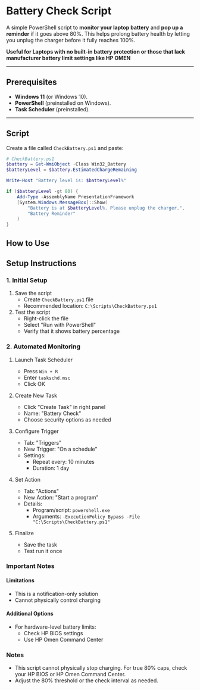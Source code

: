 # Battery Check Script

A simple PowerShell script to **monitor your laptop battery** and **pop up a reminder** if it goes above 80%. This helps prolong battery health by letting you unplug the charger before it fully reaches 100%.

**Useful for Laptops with no built-in battery protection or those that lack manufacturer battery limit settings like HP OMEN**

---

## Prerequisites
- **Windows 11** (or Windows 10).
- **PowerShell** (preinstalled on Windows).
- **Task Scheduler** (preinstalled).

---

## Script

Create a file called `CheckBattery.ps1` and paste:

```powershell
# CheckBattery.ps1
$battery = Get-WmiObject -Class Win32_Battery
$batteryLevel = $battery.EstimatedChargeRemaining

Write-Host "Battery level is: $batteryLevel%"

if ($batteryLevel -gt 80) {
    Add-Type -AssemblyName PresentationFramework
    [System.Windows.MessageBox]::Show(
        "Battery is at $batteryLevel%. Please unplug the charger.",
        "Battery Reminder"
    )
}
```
## How to Use

## Setup Instructions
### 1. Initial Setup
1. Save the script
   - Create `CheckBattery.ps1` file
   - Recommended location: `C:\Scripts\CheckBattery.ps1`
2. Test the script
   - Right-click the file
   - Select "Run with PowerShell"
   - Verify that it shows battery percentage

### 2. Automated Monitoring
1. Launch Task Scheduler
   - Press `Win + R`
   - Enter `taskschd.msc`
   - Click OK

2. Create New Task
   - Click "Create Task" in right panel
   - Name: "Battery Check"
   - Choose security options as needed

3. Configure Trigger
   - Tab: "Triggers"
   - New Trigger: "On a schedule"
   - Settings:
     - Repeat every: 10 minutes
     - Duration: 1 day

4. Set Action
   - Tab: "Actions"
   - New Action: "Start a program"
   - Details:
     - Program/script: `powershell.exe`
     - Arguments: `-ExecutionPolicy Bypass -File "C:\Scripts\CheckBattery.ps1"`

5. Finalize
   - Save the task
   - Test run it once

### Important Notes

#### Limitations
- This is a notification-only solution
- Cannot physically control charging

#### Additional Options
- For hardware-level battery limits:
  - Check HP BIOS settings
  - Use HP Omen Command Center

### Notes
- This script cannot physically stop charging. For true 80% caps, check your HP BIOS or HP Omen Command Center.
- Adjust the 80% threshold or the check interval as needed.
